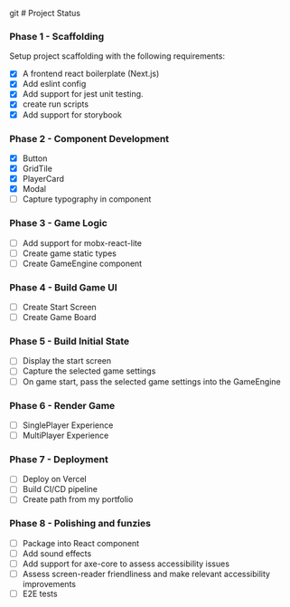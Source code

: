 git # Project Status

### Phase 1 - Scaffolding
  Setup project scaffolding with the following requirements:
  - [x] A frontend react boilerplate (Next.js)
  - [x] Add eslint config
  - [x] Add support for jest unit testing.
  - [x] create run scripts
  - [x] Add support for storybook

### Phase 2 - Component Development
  - [x] Button
  - [x] GridTile
  - [x] PlayerCard
  - [x] Modal
  - [ ] Capture typography in component

### Phase 3 - Game Logic
  - [ ] Add support for mobx-react-lite
  - [ ] Create game static types
  - [ ] Create GameEngine component

### Phase 4 - Build Game UI
  - [ ] Create Start Screen
  - [ ] Create Game Board

### Phase 5 - Build Initial State
  - [ ] Display the start screen
  - [ ] Capture the selected game settings
  - [ ] On game start, pass the selected game settings into the GameEngine

### Phase 6 - Render Game
  - [ ] SinglePlayer Experience
  - [ ] MultiPlayer Experience

### Phase 7 - Deployment
  - [ ] Deploy on Vercel
  - [ ] Build CI/CD pipeline
  - [ ] Create path from my portfolio

### Phase 8 - Polishing and funzies
  - [ ] Package into React component
  - [ ] Add sound effects
  - [ ] Add support for axe-core to assess accessibility issues
  - [ ] Assess screen-reader friendliness and make relevant accessibility improvements
  - [ ] E2E tests
